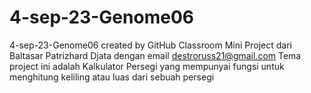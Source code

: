 # 4-sep-23-Genome06
4-sep-23-Genome06 created by GitHub Classroom
Mini Project dari Baltasar Patrizhard Djata dengan email destroruss21@gmail.com
Tema project ini adalah Kalkulator Persegi yang mempunyai fungsi untuk menghitung keliling atau luas dari sebuah persegi

